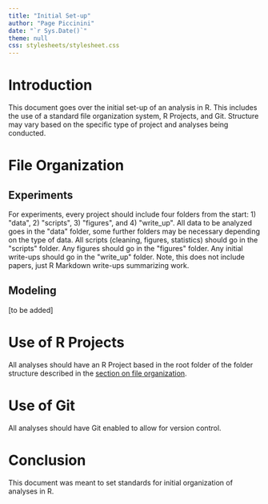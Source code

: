 ```yaml
---
title: "Initial Set-up"
author: "Page Piccinini"
date: "`r Sys.Date()`"
theme: null
css: stylesheets/stylesheet.css
---
```


# Introduction

This document goes over the initial set-up of an analysis in R. This includes the use of a standard file organization system, R Projects, and Git. Structure may vary based on the specific type of project and analyses being conducted.


# File Organization

## Experiments

For experiments, every project should include four folders from the start: 1) "data", 2) "scripts", 3) "figures", and 4) "write\_up". All data to be analyzed goes in the "data" folder, some further folders may be necessary depending on the type of data. All scripts (cleaning, figures, statistics) should go in the "scripts" folder. Any figures should go in the "figures" folder. Any initial write-ups should go in the "write\_up" folder. Note, this does not include papers, just R Markdown write-ups summarizing work.

## Modeling

[to be added]


# Use of R Projects

All analyses should have an R Project based in the root folder of the folder structure described in the [section on file organization](#file-organization).


# Use of Git

All analyses should have Git enabled to allow for version control.


# Conclusion

This document was meant to set standards for initial organization of analyses in R.
